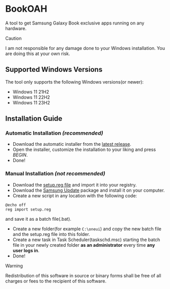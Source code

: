 # BookOAH
A tool to get Samsung Galaxy Book exclusive apps running on any hardware.

> [!CAUTION]
> I am not responsible for any damage done to your Windows installation.
> You are doing this at your own risk.

## Supported Windows Versions
The tool only supports the following Windows versions(or newer):
* Windows 11 21H2
* Windows 11 22H2
* Windows 11 23H2

## Installation Guide
### Automatic Installation _(recommended)_
* Download the automatic installer from the [latest release](https://github.com/jakissajmon/BookOAH/releases/latest).
* Open the installer, customize the installation to your liking and press _BEGIN_.
* Done!
### Manual Installation _(not recommended)_
* Download the [setup.reg file](https://github.com/jakissajmon/BookOAH/raw/main/setup.reg) and import it into your registry.
* Download the [Samsung Update](https://github.com/jakissajmon/BookOAH/raw/main/SAMSUNGUPDATE.Msixbundle) package and install it on your computer.
* Create a new script in any location with the following code:
```
@echo off
reg import setup.reg
```
and save it as a batch file(.bat).
* Create a new folder(for example ``C:\oneui``) and copy the new batch file and the setup.reg file into this folder.
* Create a new task in Task Scheduler(taskschd.msc) starting the batch file in your newly created folder **as an administrator** every time **any user logs in**.
* Done!

> [!WARNING]
> Redistribution of this software in source or binary forms shall be free of all charges or fees to the recipient of this software.
